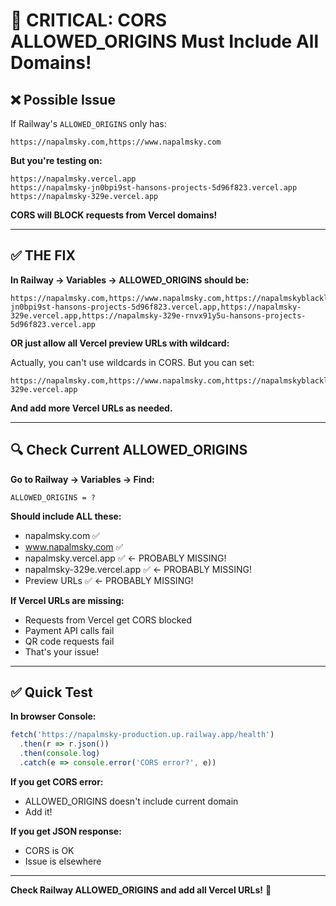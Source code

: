 # 🎯 CRITICAL: CORS ALLOWED_ORIGINS Must Include All Domains!

## ❌ **Possible Issue**

If Railway's `ALLOWED_ORIGINS` only has:
```
https://napalmsky.com,https://www.napalmsky.com
```

**But you're testing on:**
```
https://napalmsky.vercel.app
https://napalmsky-jn0bpi9st-hansons-projects-5d96f823.vercel.app
https://napalmsky-329e.vercel.app
```

**CORS will BLOCK requests from Vercel domains!**

---

## ✅ **THE FIX**

**In Railway → Variables → ALLOWED_ORIGINS should be:**

```
https://napalmsky.com,https://www.napalmsky.com,https://napalmskyblacklist.com,https://www.napalmskyblacklist.com,https://napalmsky.vercel.app,https://napalmsky-jn0bpi9st-hansons-projects-5d96f823.vercel.app,https://napalmsky-329e.vercel.app,https://napalmsky-329e-rnvx91y5u-hansons-projects-5d96f823.vercel.app
```

**OR just allow all Vercel preview URLs with wildcard:**

Actually, you can't use wildcards in CORS. But you can set:

```
https://napalmsky.com,https://www.napalmsky.com,https://napalmskyblacklist.com,https://napalmsky.vercel.app,https://napalmsky-329e.vercel.app
```

**And add more Vercel URLs as needed.**

---

## 🔍 **Check Current ALLOWED_ORIGINS**

**Go to Railway → Variables → Find:**
```
ALLOWED_ORIGINS = ?
```

**Should include ALL these:**
- napalmsky.com ✅
- www.napalmsky.com ✅
- napalmsky.vercel.app ✅ ← PROBABLY MISSING!
- napalmsky-329e.vercel.app ✅ ← PROBABLY MISSING!
- Preview URLs ✅ ← PROBABLY MISSING!

**If Vercel URLs are missing:**
- Requests from Vercel get CORS blocked
- Payment API calls fail
- QR code requests fail
- That's your issue!

---

## ✅ **Quick Test**

**In browser Console:**
```javascript
fetch('https://napalmsky-production.up.railway.app/health')
  .then(r => r.json())
  .then(console.log)
  .catch(e => console.error('CORS error?', e))
```

**If you get CORS error:**
- ALLOWED_ORIGINS doesn't include current domain
- Add it!

**If you get JSON response:**
- CORS is OK
- Issue is elsewhere

---

**Check Railway ALLOWED_ORIGINS and add all Vercel URLs!** 🔑

